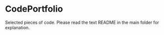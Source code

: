 # CodePortfolio
Selected pieces of code. Please read the text README in the main folder for explanation.
